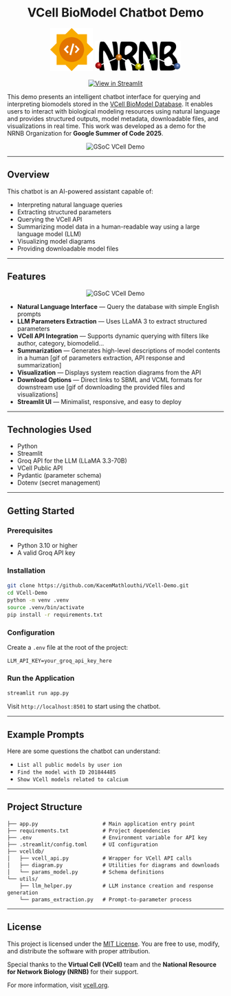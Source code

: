 <h1 align="center">VCell BioModel Chatbot Demo</h1>

<p align="center">
  <img src="misc/gsoc.png" alt="Google Summer of Code Logo" width="100"/>
  <img src="misc/NRNB.png" alt="NRNB Logo" width="200"/>
  <br><br>
  <a href="https://share.streamlit.io/KacemMathlouthi/VCell-Demo">
    <img src="https://static.streamlit.io/badges/streamlit_badge_black_white.svg" alt="View in Streamlit" />
  </a>
</p>

This demo presents an intelligent chatbot interface for querying and interpreting biomodels stored in the [VCell BioModel Database](https://vcell.cam.uchc.edu/api/v0/biomodel). It enables users to interact with biological modeling resources using natural language and provides structured outputs, model metadata, downloadable files, and visualizations in real time. This work was developed as a demo for the NRNB Organization for **Google Summer of Code 2025**.

<p align="center">
  <img src="https://i.imgur.com/FgayjY9.png" alt="GSoC VCell Demo" width = "600" />
</p>

---

## Overview
This chatbot is an AI-powered assistant capable of:
- Interpreting natural language queries
- Extracting structured parameters
- Querying the VCell API
- Summarizing model data in a human-readable way using a large language model (LLM)
- Visualizing model diagrams
- Providing downloadable model files

---

## Features

<p align="center">
  <img src="misc/demo.gif" alt="GSoC VCell Demo" width = "600" />
</p>

- **Natural Language Interface** — Query the database with simple English prompts
- **LLM Parameters Extraction** — Uses LLaMA 3 to extract structured parameters
- **VCell API Integration** — Supports dynamic querying with filters like author, category, biomodelid...
- **Summarization** — Generates high-level descriptions of model contents in a human
[gif of parameters extraction, API response and summarization]
- **Visualization** — Displays system reaction diagrams from the API
- **Download Options** — Direct links to SBML and VCML formats for downstream use
[gif of downloading the provided files and visualizations]
- **Streamlit UI** — Minimalist, responsive, and easy to deploy


---

## Technologies Used
- Python
- Streamlit
- Groq API for the LLM (LLaMA 3.3-70B)
- VCell Public API
- Pydantic (parameter schema)
- Dotenv (secret management)

---

## Getting Started
### Prerequisites
- Python 3.10 or higher
- A valid Groq API key

### Installation
```bash
git clone https://github.com/KacemMathlouthi/VCell-Demo.git
cd VCell-Demo
python -m venv .venv
source .venv/bin/activate
pip install -r requirements.txt
```

### Configuration

Create a `.env` file at the root of the project:

```env
LLM_API_KEY=your_groq_api_key_here
```

### Run the Application

```bash
streamlit run app.py
```

Visit `http://localhost:8501` to start using the chatbot.

---

## Example Prompts
Here are some questions the chatbot can understand:
- `List all public models by user ion`
- `Find the model with ID 201844485`
- `Show VCell models related to calcium`

---

## Project Structure
```
├── app.py                     # Main application entry point
├── requirements.txt           # Project dependencies
├── .env                       # Environment variable for API key
├── .streamlit/config.toml     # UI configuration
├── vcelldb/
│   ├── vcell_api.py           # Wrapper for VCell API calls
│   ├── diagram.py             # Utilities for diagrams and downloads
│   └── params_model.py        # Schema definitions
└── utils/
    ├── llm_helper.py          # LLM instance creation and response generation
    └── params_extraction.py   # Prompt-to-parameter process
```

---

## License

This project is licensed under the [MIT License](LICENSE). You are free to use, modify, and distribute the software with proper attribution.

Special thanks to the **Virtual Cell (VCell)** team and the **National Resource for Network Biology (NRNB)** for their support.

For more information, visit [vcell.org](https://vcell.org).
